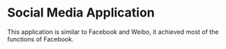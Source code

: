 # Social Media Application
This application is similar to Facebook and Weibo, it achieved most of the functions of Facebook.
